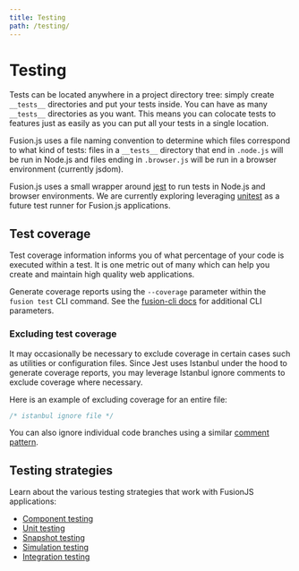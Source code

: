 ```yaml
---
title: Testing
path: /testing/
---
```


# Testing

Tests can be located anywhere in a project directory tree: simply create
`__tests__` directories and put your tests inside. You can have as many
`__tests__` directories as you want. This means you can colocate tests to
features just as easily as you can put all your tests in a single location.

Fusion.js uses a file naming convention to determine which files correspond to
what kind of tests: files in a `__tests__` directory that end in `.node.js` will
be run in Node.js and files ending in `.browser.js` will be run in a browser environment (currently jsdom).

Fusion.js uses a small wrapper around [jest](https://github.com/facebook/jest) to run
tests in Node.js and browser environments. We are currently exploring leveraging [unitest](https://github.com/rtsao/unitest) as a future test runner for Fusion.js applications.

## Test coverage

Test coverage information informs you of what percentage of your code is executed within a test. It is one metric out of many which can help you create and maintain high quality web applications.

Generate coverage reports using the `--coverage` parameter within the `fusion test` CLI command. See the [fusion-cli docs](/api/fusion-cli#cli-api) for additional CLI parameters.

### Excluding test coverage

It may occasionally be necessary to exclude coverage in certain cases such as utilities or configuration files. Since Jest uses Istanbul under the hood to generate coverage reports, you may leverage Istanbul ignore comments to exclude coverage where necessary.

Here is an example of excluding coverage for an entire file:

```js
/* istanbul ignore file */
```

You can also ignore individual code branches using a similar [comment pattern](https://github.com/gotwarlost/istanbul/blob/master/ignoring-code-for-coverage.md).

## Testing strategies

Learn about the various testing strategies that work with FusionJS applications:

* [Component testing](/docs/guides/testing/component)
* [Unit testing](/docs/guides/testing/unit)
* [Snapshot testing](/docs/guides/testing/snapshot)
* [Simulation testing](/docs/guides/testing/simulation)
* [Integration testing](/docs/guides/testing/integration)
